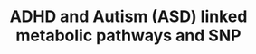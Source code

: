 ---
annotations:
- id: PW:0000790
  parent: signaling pathway
  type: Pathway Ontology
  value: epinephrine signaling pathway
- id: DOID:2030
  parent: disease of mental health
  type: Disease Ontology
  value: anxiety disorder
- id: PW:0001164
  parent: signaling pathway
  type: Pathway Ontology
  value: endocannabinoid signaling pathway
- id: DOID:0060041
  parent: disease of mental health
  type: Disease Ontology
  value: autism spectrum disorder
- id: PW:0001166
  parent: classic metabolic pathway
  type: Pathway Ontology
  value: endocannabinoid metabolic pathway
- id: PW:0000189
  parent: regulatory pathway
  type: Pathway Ontology
  value: folate mediated one-carbon metabolic pathway
- id: DOID:1094
  parent: disease of mental health
  type: Disease Ontology
  value: attention deficit hyperactivity disorder
- id: PW:0000140
  parent: regulatory pathway
  type: Pathway Ontology
  value: folate metabolic pathway
- id: DOID:14320
  parent: disease of mental health
  type: Disease Ontology
  value: generalized anxiety disorder
- id: PW:0000048
  parent: regulatory pathway
  type: Pathway Ontology
  value: methionine cycle/metabolic pathway
- id: PW:0001282
  parent: classic metabolic pathway
  type: Pathway Ontology
  value: kynurenine metabolic pathway
- id: PW:0000217
  parent: classic metabolic pathway
  type: Pathway Ontology
  value: tetrahydrobiopterin metabolic pathway
- id: PW:0000407
  parent: classic metabolic pathway
  type: Pathway Ontology
  value: neurotransmitter metabolic pathway
authors:
- Alexmadsen1
- Egonw
- Khanspers
- Larsgw
description: 'Pathways associated with ADHD (Attention-Deficit/Hyperactivity Disorder)
  and Autism Spectrum Disorder (ASD). Neurodivergent conditions linked in studies
  to these pathways include ADHD, Autism, Dyspraxia, Dyslexia, Dyscalculia, bipolar
  disorder, obsessive-compulsive disorder, Sensory processing disorders, Tourette
  syndrome.The purpose of this project is to create a highly detailed, comprehensive
  map of the metabolic pathway associated with these disorders, from indicated input
  vitamins through synthesis to signaling across the synaptic gap, reuptake, and catabolism
  (breakdown) receptors. This pathway is constructed with computational analysis and
  machine learning in mind. Priority has been given to ensure it is parametrically
  accurate, detailed, and comprehensive. In cases where there''s a decision between
  readability and parametric accuracy, parametric accuracy is given priority.  This
  pathway is inspired by Kimberly Kitzerow and her meta-analysis research on the biomechanisms
  and pathways behind invisible illnesses. https://kimberly102347.com/the-chart/  Pathways
  included in this map: One-Carbon (1C), Metabolism Folate Cycle, Methionine Cycle,
  Tetrahydrobiopterin (BH4) Pathway, Neurotransmitter Synthesis, Reuptake, and Breakdown,
  Kynurenine Pathway (KP), Endocannabinoid System (ECS), Neuroreceptor Dynamics in
  the Synaptic Cleft, ROS Reactive Oxygen Stress.'
last-edited: 2023-11-19
organisms:
- Homo sapiens
redirect_from:
- /index.php/Pathway:WP5420
- /instance/WP5420
- /instance/WP5420_r127672
revision: r127672
schema-jsonld:
- '@context': https://schema.org/
  '@id': https://wikipathways.github.io/pathways/WP5420.html
  '@type': Dataset
  creator:
    '@type': Organization
    name: WikiPathways
  description: 'Pathways associated with ADHD (Attention-Deficit/Hyperactivity Disorder)
    and Autism Spectrum Disorder (ASD). Neurodivergent conditions linked in studies
    to these pathways include ADHD, Autism, Dyspraxia, Dyslexia, Dyscalculia, bipolar
    disorder, obsessive-compulsive disorder, Sensory processing disorders, Tourette
    syndrome.The purpose of this project is to create a highly detailed, comprehensive
    map of the metabolic pathway associated with these disorders, from indicated input
    vitamins through synthesis to signaling across the synaptic gap, reuptake, and
    catabolism (breakdown) receptors. This pathway is constructed with computational
    analysis and machine learning in mind. Priority has been given to ensure it is
    parametrically accurate, detailed, and comprehensive. In cases where there''s
    a decision between readability and parametric accuracy, parametric accuracy is
    given priority.  This pathway is inspired by Kimberly Kitzerow and her meta-analysis
    research on the biomechanisms and pathways behind invisible illnesses. https://kimberly102347.com/the-chart/  Pathways
    included in this map: One-Carbon (1C), Metabolism Folate Cycle, Methionine Cycle,
    Tetrahydrobiopterin (BH4) Pathway, Neurotransmitter Synthesis, Reuptake, and Breakdown,
    Kynurenine Pathway (KP), Endocannabinoid System (ECS), Neuroreceptor Dynamics
    in the Synaptic Cleft, ROS Reactive Oxygen Stress.'
  keywords:
  - (4aS,6R)-4a-hydroxy - BH4
  - 1''-hydroxycannabidiol
  - 1-O-(1,2-saturated-alkyl)-sn-glycerol
  - 10-formyl-THF
  - 11-OH-THC
  - 1′-OXPH4
  - '2''''-hydroxycannabidiol '
  - 2-AG
  - 2-oxoglutarate
  - 2-phenylacetaldehyde
  - 2A-3OBU
  - 2′-OXPH4
  - '3''''-hydroxycannabidiol '
  - 3-Hydroxyanthranilic Acid
  - 3-Hydroxykynurenine
  - 3-MT
  - 3-MT SO
  - '4''''-hydroxycannabidiol '
  - 4-aminobutanoate
  - 4a-Hydroxytetrahydrobiopterin
  - '5''''-hydroxycannabidiol '
  - 5, 10-MTHFPG
  - 5-10MeTHF
  - 5-HIAA
  - 5-Hial
  - 5-MT
  - 5-MTHF
  - 5-hydroxy-L-tryptophan
  - 6R-BH4
  - '6a-hydroxycannabidiol  '
  - '6b-hydroxycannabidiol '
  - '7-hydroxycannabidiol  '
  - AADAT
  - AANAT
  - AATM
  - ABAT
  - ABL1
  - ABL2
  - ACE
  - ADAM10
  - ADCY1
  - ADCY7
  - ADGRL3GPCRs
  - ADH
  - ADORA2A
  - ADRA1A
  - ADRA1B
  - ADRA1D
  - ADRA2A
  - ADRA2B
  - ADRA2C
  - ADRB1
  - ADRB2
  - ADRB3a
  - AEA
  - AGMO
  - AGTR1
  - AHCY
  - AHCYL1
  - AKR1A1
  - AKR1B1
  - AKR1C1
  - AKR1C3
  - ALDH1L1
  - ALDH1L2
  - ALDH2
  - ALDH5A1
  - ALDH9A1
  - AOC1
  - APP
  - ASMT
  - ATP
  - AdoCbl
  - Angiotensinogen
  - Anthranilic Acid
  - Arachidonic acid
  - B2
  - B2riboflavin
  - B3
  - B6pyridoxine
  - B9
  - BH27,8-dihydrofolate
  - BH4
  - BHMT
  - Biopterin
  - CACNA1C
  - CACNG1
  - CACNG2
  - CACNG3
  - CACNG4
  - CACNG5
  - CACNG6
  - CACNG7
  - CACNG8
  - CBD
  - CBL
  - CBR1
  - CBS
  - CD320
  - CDO1
  - CNR1
  - CNR2
  - CNTN1
  - CNTN2
  - CNTN3
  - CNTN4
  - CNTN5
  - CNTN6
  - CNTNAP1
  - CNTNAP2
  - CNTNAP3
  - CNTNAP4
  - COMT
  - COOH-THC
  - CPLX1
  - CSAD
  - CTH
  - CTNNB1
  - CTTN
  - CYP2C19
  - CYP2C9
  - CYP2D6
  - CYP3A4
  - Ca2+
  - Cbl
  - CblD-1MMADHC
  - CblD-2MMADHC
  - CblDMMADHC
  - Clonidine
  - Cortactin
  - DAG1
  - DAGLA
  - DAGLB
  - DBH
  - DDC
  - DHF
  - DHFR
  - DHMA
  - DHNTP
  - DHPG
  - DLG1
  - DLG2
  - DLG3
  - DLG4PSD95
  - DLG5
  - DLGAP1
  - DLGAP2
  - DLGAP3
  - DLGAP4
  - DLGAP5
  - DNMT1
  - DOPAC
  - DOPEG
  - DOPET
  - DOPGAL
  - DOPL
  - DRD1
  - DRD2
  - DRD3
  - DRD4
  - DRD5
  - Dextroamphetamine + Amphetamine(Adderall)
  - FAAH
  - FAAH2
  - FAD
  - FLAD1
  - FMN
  - FMO1
  - FMO3
  - FOLH1
  - FOLR1
  - FOLR2
  - Fe2+
  - GABA
  - GABBR1
  - GABRA1
  - GABRA2
  - GABRA3
  - GABRA4
  - GABRA5
  - GABRB1
  - GABRB2
  - GABRB3
  - GABRD
  - GABRG1
  - GABRG2
  - GABRQ
  - GAD1
  - GAD2
  - GCAT
  - GCH1GTPCH
  - GK
  - GKAP1
  - GLS
  - GLS2
  - GLUL
  - GNAQ
  - GPHN
  - GRIA1
  - GRIA2
  - GRIA3
  - GRIA4
  - GRIN1
  - GRIN2A
  - GRIN2B
  - GRIN2C
  - GRIN2D
  - GRIN3A
  - GRIN3B
  - GRIP1
  - GRIP2
  - GRM1
  - GRM2
  - GRM3
  - GRM4
  - GRM5
  - GRM6
  - GRM7
  - GRM8
  - Guanfacine
  - H2O2
  - H4gtpGPT
  - HCFC1 (cblX)
  - HDC
  - HISN8
  - HNMT
  - HOMER1
  - HOMER2
  - HOMER3
  - HTR1A
  - HTR1B
  - HTR1D
  - HTR1E
  - HTR1F
  - HTR2A
  - HTR2B
  - HTR3A
  - HTR3B
  - HTR3C
  - HTR3D
  - HTR3E
  - HTR4
  - HTR5a
  - HTR6
  - HTR7
  - HVA
  - HVAL
  - IDO1
  - IDO2
  - IFNG
  - Imidazole-4-acetate
  - KAT1
  - KAT3
  - KCNA1
  - KCNA2
  - KCNA3
  - KCNA4
  - KCNA5
  - KCNA6
  - KCNA7
  - KMO
  - 'KUVAN(BH4 Supplement) '
  - KYAT3
  - KYNU
  - 'Ketamine '
  - Kynurenic Acid
  - Kynurenine
  - L-Asp
  - L-Glu
  - L-alanine
  - L-arginine
  - L-citrulline
  - L-cysteate
  - L-cysteine
  - L-dopa
  - L-glutamate
  - L-glutamine
  - L-histidine
  - L-histidinol
  - L-phenylalanine
  - L-threonine
  - L-tryptophan
  - L-tyrosine
  - MAOA
  - MAOB
  - 'MAPK '
  - MAT1A
  - MAT2B
  - MC4R
  - MG2+
  - MHPGMOPEG
  - MMABcblB
  - MMADHC
  - MMUT
  - MN-SO4
  - MN2+
  - MOCOS
  - MOPGAL
  - MTHFD1
  - MTHFD1L
  - MTHFD2
  - MTHFD2L
  - MTHFR
  - MTR
  - MTRR
  - MeCbl
  - Met
  - Metanephrine
  - Methylmalonyl-CoA
  - Methylphenidate(Ritalin)
  - MoCo
  - N-METHYL-HISTAMINE
  - N-Methylhistamine
  - NAD+
  - NADP
  - NADPH
  - NADSYN1
  - NAPE
  - NAPEPLD
  - NAS
  - NCAM1
  - NLGN1
  - NLGN2
  - NLGN3
  - NLGN4X
  - NMN-SO
  - NMNAT1
  - NMPEA
  - 'NO'
  - NOS1
  - NOS2
  - NOS3
  - NOX1
  - NOX3
  - NOX4
  - NOX5
  - NRXN1
  - NRXN2
  - NRXN3
  - Norepinephrine
  - NorepinephrineNA
  - NormetanephrineNM
  - O2
  - O2−
  - OH-
  - ONOO-
  - OPRM1
  - OXT
  - OXTR
  - PAH
  - PCBD1
  - PCBD2
  - PDXK
  - PLCB
  - PLP
  - PLPpyridoxal 5'-phosphate
  - PNMT
  - PNPO
  - PPH4
  - PRKACA
  - PRKACB
  - PRKACG
  - PRKAR1A
  - PRKAR1B
  - PRKAR2A
  - PRKAR2B
  - PSD95
  - PTK2B
  - PTS
  - Phosphatidylethanolamine
  - Picolinic Acid
  - Prazosin
  - QDPR
  - QPRT
  - QUIN
  - Quinolinic AcidQUIN
  - R-cob(III)alamin
  - REN
  - RFK
  - RIT2
  - S-adenosyl-L-homocysteine
  - SAH
  - SAMSAMe
  - SAMe
  - SCN10A
  - SCN11A
  - SCN1A
  - SCN1B
  - SCN2A
  - SCN2B
  - SCN3A
  - SCN3B
  - SCN4A
  - SCN4B
  - SCN5A
  - SCN7A
  - SCN8A
  - SCN9A
  - SHANK1
  - SHANK2
  - SHANK3
  - SHMT1
  - SHMT2
  - SIRT3
  - SLC17A6
  - SLC17A7
  - SLC17A8
  - SLC18A1
  - SLC19A1
  - SLC25A12
  - SLC25A13
  - SLC25A32
  - SLC32A1
  - SLC46A1
  - SLC52A1
  - SLC52A2
  - SLC52A3
  - SLC6A1
  - SLC6A2
  - SLC6A3
  - SLC6A4
  - SNAP25
  - SOD1
  - SOD2
  - SOD3
  - SPR
  - SRBS2
  - STX1A
  - STXBP1
  - SULT1A3
  - SYP
  - SYT1
  - Succinyl-CoA
  - T23O
  - TAAR1
  - TCN2
  - THC
  - THF
  - THF-polyglutamate
  - TNFA
  - TPH1
  - TPH2
  - TY
  - TYMS
  - VAMP2
  - VMA
  - Viloxazine(Qelbree)
  - Xanthurenic acid
  - a 1-(1-hydroxyalkyl)-sn-glycerol
  - acetate
  - adrenaline
  - alkylglycerols
  - angiotensin I
  - angiotensin II
  - arachidonic acid
  - 'cAMP '
  - cbLAMMAA
  - cbLCMMACHC
  - cblFLMBRD1
  - cblJABCD4
  - cob(I)alamin
  - cob(II)alamin
  - cystathionine
  - cysteine sulfinate
  - deamido-NAD+
  - dopamine
  - fatty aldehydes
  - formate
  - 'gamma-hydroxybutyrate '
  - glycerol
  - glycerol 3-phosphate
  - glycine
  - glycine betaine
  - hemiacetals
  - histamine
  - homocysteine
  - hypotaurine
  - imidazole-4-acetaldehyde
  - melatonin
  - 'moco sulfide '
  - nicotinate D-ribonucleotide(2−)
  - noladin ether
  - oxytocin
  - phenylethylamine2-phenylethylaminePEA
  - pyridoxal
  - pyridoxamine
  - pyridoxine 5'-phosphate
  - q-BH2
  - q-H2BPT
  - rs151257822
  - rs2254298
  - rs2268491
  - rs237887
  - rs237889
  - rs237897
  - rs237902
  - rs35062132
  - rs53576
  - rs7632287
  - sepiapterin
  - serine
  - serotonin
  - 'succinate '
  - succinic semialdehyde
  - taurine
  - tyramine
  license: CC0
  name: ADHD and Autism (ASD) linked metabolic pathways and SNP
seo: CreativeWork
title: ADHD and Autism (ASD) linked metabolic pathways and SNP
wpid: WP5420
---
